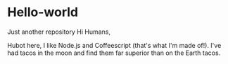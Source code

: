 # Hello-world
Just another repository
Hi Humans,

Hubot here, I like Node.js and Coffeescript (that's what I'm made of!).
I've had tacos in the moon and find them far superior than on the Earth tacos.
